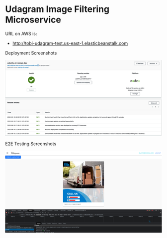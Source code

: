 # Udagram Image Filtering Microservice

URL on AWS is:

- http://tobi-udagram-test.us-east-1.elasticbeanstalk.com

Deployment Screenshots

![alt text](https://github.com/olantobi/udacity-image-filter/blob/main/deployment_screenshots/ebs_deployment.png?raw=true)


E2E Testing Screenshots

![alt text](https://github.com/olantobi/udacity-image-filter/blob/main/deployment_screenshots/e2e_testing.png?raw=true)